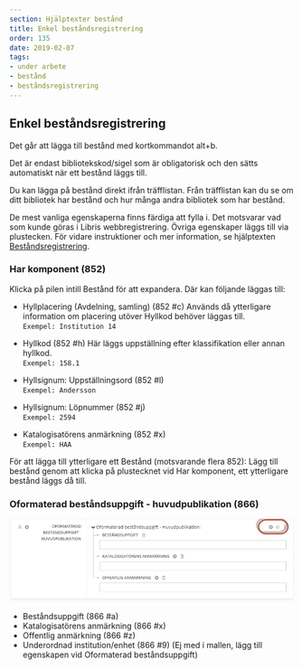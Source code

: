 ```yaml
---
section: Hjälptexter bestånd
title: Enkel beståndsregistrering
order: 135
date: 2019-02-07
tags:
- under arbete
- bestånd
- beståndsregistrering
--- 
```


## Enkel beståndsregistrering
Det går att lägga till bestånd med kortkommandot alt+b.

Det är endast bibliotekskod/sigel som är obligatorisk och den sätts automatiskt när ett bestånd läggs till.

Du kan lägga på bestånd direkt ifrån träfflistan. Från träfflistan kan du se om ditt bibliotek har bestånd och hur många andra bibliotek som har bestånd.

De mest vanliga egenskaperna finns färdiga att fylla i. Det motsvarar vad som kunde göras i Libris webbregistrering. Övriga egenskaper läggs till via plustecken. För vidare instruktioner och mer information, se hjälptexten [Beståndsregistrering](https://libris.kb.se/katalogisering/help/workflow-holding).

### Har komponent (852)
Klicka på pilen intill Bestånd för att expandera. Där kan följande läggas till:

* Hyllplacering (Avdelning, samling) (852 #c)
Används då ytterligare information om placering utöver Hyllkod behöver läggas till.
<br/>```Exempel: Institution 14```

* Hyllkod (852 #h)
Här läggs uppställning efter klassifikation eller annan hyllkod.
<br/>```Exempel: 158.1```

* Hyllsignum: Uppställningsord (852 #l)
<br/>```Exempel: Andersson```

* Hyllsignum: Löpnummer (852 #j)
<br/>```Exempel: 2594```

* Katalogisatörens anmärkning (852 #x)
<br/>```Exempel: HAA```


För att lägga till ytterligare ett Bestånd (motsvarande flera 852): Lägg till bestånd genom att klicka på plustecknet vid Har komponent, ett ytterligare bestånd läggs då till.

### Oformaterad beståndsuppgift - huvudpublikation (866)

![Oformaterad beståndsuppgift](oformateradbestand.png)

* Beståndsuppgift (866 #a)
* Katalogisatörens anmärkning (866 #x)
* Offentlig anmärkning (866 #z)
* Underordnad institution/enhet (866 #9) (Ej med i mallen, lägg till egenskapen vid Oformaterad beståndsuppgift)


